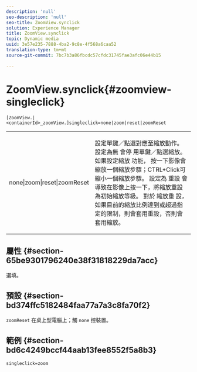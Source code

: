 ```yaml
---
description: 'null'
seo-description: 'null'
seo-title: ZoomView.synclick
solution: Experience Manager
title: ZoomView.synclick
topic: Dynamic media
uuid: 3e57e235-7888-4ba2-9c8e-4f568a6caa52
translation-type: tm+mt
source-git-commit: 7bc7b3a86fbcdc57cfdc31745fae3afc06e44b15

---
```



# ZoomView.synclick{#zoomview-singleclick}

`[ZoomView.|<containerId>_zoomView.]singleclick=none|zoom|reset|zoomReset`

<table id="table_82C9252157DB41B5B98505855975D2F5"> 
 <tbody> 
  <tr> 
   <td colname="col1"> <p> <span class="codeph"> none|zoom|reset|zoomReset </span> </p> </td> 
   <td colname="col2"> <p> 設定單鍵／點選對應至縮放動作。設定為無 <span class="codeph"> 會停 </span> 用單鍵／點選縮放。 如果設定縮放 <span class="codeph"> 功能， </span> 按一下影像會縮放一個縮放步驟；CTRL+Click可縮小一個縮放步驟。 設定為 <span class="codeph"> 重設 </span> 會導致在影像上按一下，將縮放重設為初始縮放等級。 對於 <span class="codeph"> 縮放重 </span>設，如果目前的縮放比例達到或超過指定的限制，則會套用重設，否則會套用縮放。 </p> </td> 
  </tr> 
 </tbody> 
</table>

## 屬性 {#section-65be9301796240e38f31818229da7acc}

選填。

## 預設 {#section-bd374ffc5182484faa77a7a3c8fa70f2}

`zoomReset` 在桌上型電腦上；觸 `none` 控裝置。

## 範例 {#section-bd6c4249bccf44aab13fee8552f5a8b3}

`singleclick=zoom`

